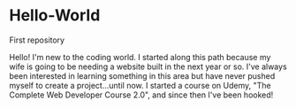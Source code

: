 # Hello-World
First repository

Hello! 
I'm new to the coding world. 
I started along this path because my wife is going to be needing a website built in the next year or so.
I've always been interested in learning something in this area but have never pushed myself to create a project...until now.
I started a course on Udemy, "The Complete Web Developer Course 2.0", and since then I've been hooked!
